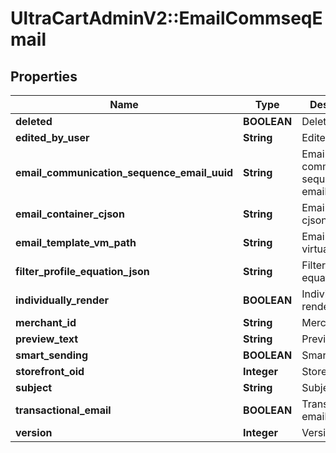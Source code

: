 # UltraCartAdminV2::EmailCommseqEmail

## Properties
Name | Type | Description | Notes
------------ | ------------- | ------------- | -------------
**deleted** | **BOOLEAN** | Deleted | [optional] 
**edited_by_user** | **String** | Edited by user | [optional] 
**email_communication_sequence_email_uuid** | **String** | Email communication sequence email uuid | [optional] 
**email_container_cjson** | **String** | Email container cjson | [optional] 
**email_template_vm_path** | **String** | Email template virtual path | [optional] 
**filter_profile_equation_json** | **String** | Filter profile equation json | [optional] 
**individually_render** | **BOOLEAN** | Individually render | [optional] 
**merchant_id** | **String** | Merchant ID | [optional] 
**preview_text** | **String** | Preview text | [optional] 
**smart_sending** | **BOOLEAN** | Smart sending | [optional] 
**storefront_oid** | **Integer** | Storefront oid | [optional] 
**subject** | **String** | Subject | [optional] 
**transactional_email** | **BOOLEAN** | Transactional email | [optional] 
**version** | **Integer** | Version | [optional] 


